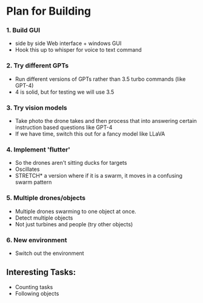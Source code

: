 # Plan for Building


### 1. Build GUI
- side by side Web interface + windows GUI
- Hook this up to whisper for voice to text command

### 2. Try different GPTs
- Run different versions of GPTs rather than 3.5 turbo commands (like GPT-4)
- 4 is solid, but for testing we will use 3.5 

### 3. Try vision models
- Take photo the drone takes and then process that into answering certain instruction based questions like GPT-4
- If we have time, switch this out for a fancy model like LLaVA

### 4. Implement 'flutter'
- So the drones aren't sitting ducks for targets
- Oscillates
- STRETCH* a version where if it is a swarm, it moves in a confusing swarm pattern

### 5. Multiple drones/objects
- Multiple drones swarming to one object at once. 
- Detect multiple objects
- Not just turbines and people (try other objects)

### 6. New environment 
- Switch out the environment

## Interesting Tasks: 
- Counting tasks
- Following objects 


